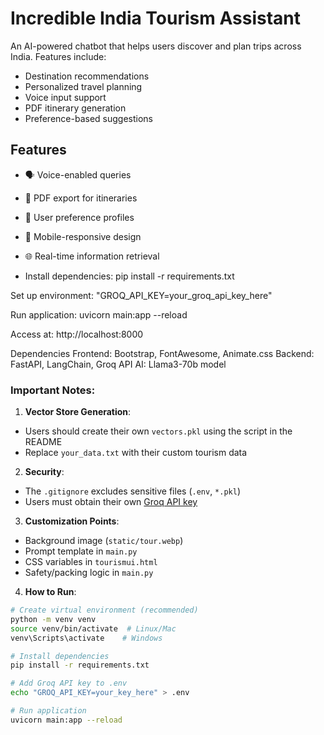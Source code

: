 
# Incredible India Tourism Assistant


An AI-powered chatbot that helps users discover and plan trips across India. Features include:
- Destination recommendations
- Personalized travel planning
- Voice input support
- PDF itinerary generation
- Preference-based suggestions

## Features
- 🗣️ Voice-enabled queries
- 📄 PDF export for itineraries
- 🧑 User preference profiles
- 📱 Mobile-responsive design
- 🌐 Real-time information retrieval

- Install dependencies:
pip install -r requirements.txt

Set up environment:
"GROQ_API_KEY=your_groq_api_key_here" 

Run application:
uvicorn main:app --reload

Access at:
http://localhost:8000

Dependencies
Frontend: Bootstrap, FontAwesome, Animate.css
Backend: FastAPI, LangChain, Groq API
AI: Llama3-70b model



### Important Notes:

1. **Vector Store Generation**:
- Users should create their own `vectors.pkl` using the script in the README
- Replace `your_data.txt` with their custom tourism data

2. **Security**:
- The `.gitignore` excludes sensitive files (`.env`, `*.pkl`)
- Users must obtain their own [Groq API key](https://console.groq.com/)

3. **Customization Points**:
- Background image (`static/tour.webp`)
- Prompt template in `main.py`
- CSS variables in `tourismui.html`
- Safety/packing logic in `main.py`

4. **How to Run**:
```bash
# Create virtual environment (recommended)
python -m venv venv
source venv/bin/activate  # Linux/Mac
venv\Scripts\activate    # Windows

# Install dependencies
pip install -r requirements.txt

# Add Groq API key to .env
echo "GROQ_API_KEY=your_key_here" > .env

# Run application
uvicorn main:app --reload

